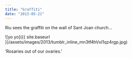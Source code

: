 ```yaml
---
title: "Graffiti"
date: "2013-05-21"
---
```


Riu sees the graffiti on the wall of Sant Joan church…

![yo yo]({{ site.baseurl }}/assets/images/2013/tumblr_inline_mn3tf4hVxI1qz4rgp.jpg)

‘Rosaries out of our ovaries.’
